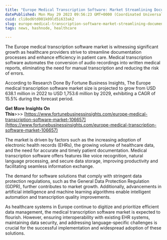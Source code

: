 ```yaml
---
title: "Europe Medical Transcription Software: Market Streamlining Documentation in Healthcare"
datePublished: Mon May 29 2023 09:56:23 GMT+0000 (Coordinated Universal Time)
cuid: cli8od6td001k09ld5i633ak2
slug: europe-medical-transcription-software-market-streamlining-documentation-in-healthcare
tags: news, hashnode, healthcare

---
```


The Europe medical transcription software market is witnessing significant growth as healthcare providers strive to streamline documentation processes and enhance efficiency in patient care. Medical transcription software automates the conversion of audio recordings into written medical reports, eliminating the need for manual transcription and reducing the risk of errors.

According to Research Done By Fortune Business Insights, The Europe medical transcription software market size is projected to grow from USD 638.1 million in 2022 to USD 1,753.6 million by 2029, exhibiting a CAGR of 15.5% during the forecast period. 

𝐆𝐞𝐭 𝐌𝐨𝐫𝐞 𝐈𝐧𝐬𝐢𝐠𝐡𝐭𝐬 𝐎𝐧 𝐓𝐡𝐢𝐬&gt;&gt;&gt; [https://www.fortunebusinessinsights.com/europe-medical-transcription-software-market-106657](https://www.fortunebusinessinsights.com/europe-medical-transcription-software-market-106657)

The market is driven by factors such as the increasing adoption of electronic health records (EHRs), the growing volume of healthcare data, and the need for accurate and timely patient documentation. Medical transcription software offers features like voice recognition, natural language processing, and secure data storage, improving productivity and facilitating seamless information exchange.

The demand for software solutions that comply with stringent data protection regulations, such as the General Data Protection Regulation (GDPR), further contributes to market growth. Additionally, advancements in artificial intelligence and machine learning algorithms enable intelligent automation and transcription quality improvements.

As healthcare systems in Europe continue to digitize and prioritize efficient data management, the medical transcription software market is expected to flourish. However, ensuring interoperability with existing EHR systems, maintaining data security, and addressing language-specific challenges is crucial for the successful implementation and widespread adoption of these solutions.